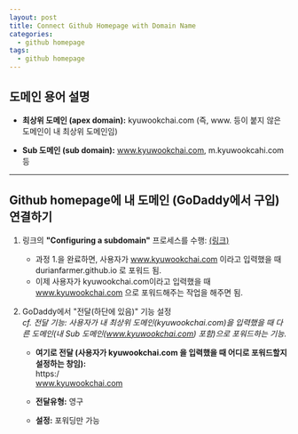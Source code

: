 ```yaml
---
layout: post
title: Connect Github Homepage with Domain Name
categories:  
  - github homepage
tags:
  - github homepage  
---
```


## 도메인 용어 설명
- **최상위 도메인 (apex domain):** kyuwookchai.com (즉, www. 등이 붙지 않은 도메인이 내 최상위 도메인임)

- **Sub 도메인 (sub domain):** www.kyuwookchai.com, m.kyuwookcahi.com 등

___

## Github homepage에 내 도메인 (GoDaddy에서 구입) 연결하기
1. 링크의 **"Configuring a subdomain"** 프로세스를 수행: [(링크)](https://docs.github.com/en/pages/configuring-a-custom-domain-for-your-github-pages-site/managing-a-custom-domain-for-your-github-pages-site)

	- 과정 1.을 완료하면, 사용자가 www.kyuwookchai.com 이라고 입력했을 때 durianfarmer.github.io 로 포워드 됨.
	- 이제 사용자가 kyuwookchai.com이라고 입력했을 때 www.kyuwookchai.com 으로 포워드해주는 작업을 해주면 됨.
	
2. GoDaddy에서 "전달(하단에 있음)" 기능 설정<br>
*cf. 전달 기능:  사용자가 내 최상위 도메인(kyuwookchai.com)을 입력했을 때 다른 도메인(내 Sub 도메인(www.kyuwookchai.com) 포함)으로 포워드하는 기능.*
	
    - **여기로 전달 (사용자가 kyuwookchai.com 을 입력했을 때 어디로 포워드할지 설정하는 창임):** <br>
        https:/ <br>
        www.kyuwookchai.com <br>
		
    - **전달유형:** 영구
    - **설정:** 포워딩만 가능